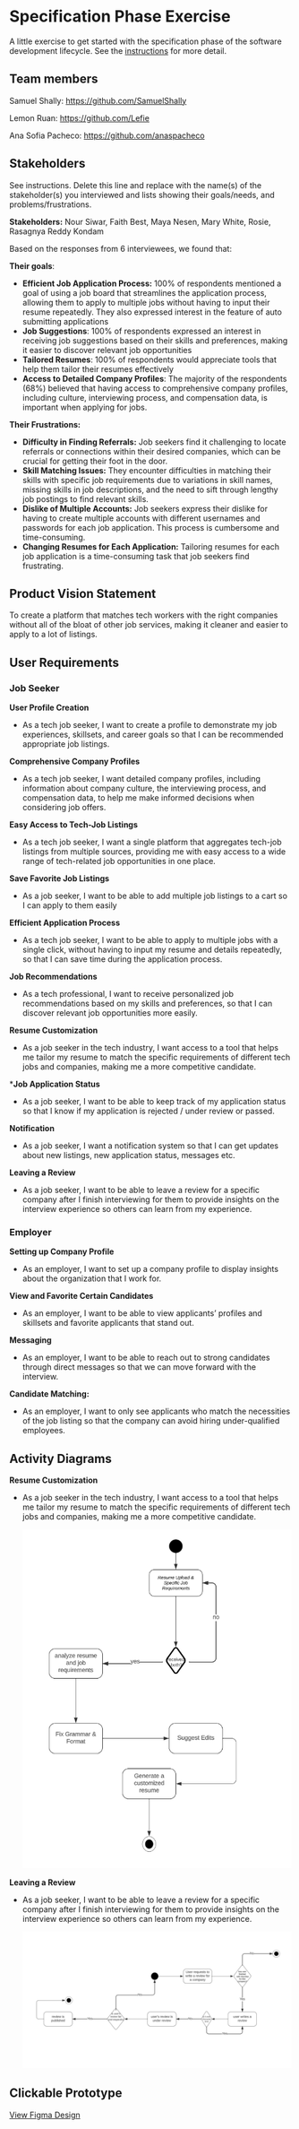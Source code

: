# Specification Phase Exercise

A little exercise to get started with the specification phase of the software development lifecycle. See the [instructions](instructions.md) for more detail.

## Team members

Samuel Shally: https://github.com/SamuelShally

Lemon Ruan: https://github.com/Lefie

Ana Sofia Pacheco: https://github.com/anaspacheco


## Stakeholders

See instructions. Delete this line and replace with the name(s) of the stakeholder(s) you interviewed and lists showing their goals/needs, and problems/frustrations.

**Stakeholders:** Nour Siwar, Faith Best, Maya Nesen, Mary White, Rosie, Rasagnya Reddy Kondam

Based on the responses from 6 interviewees, we found that: 

**Their goals**: 

- **Efficient Job Application Process:** 100% of respondents mentioned a goal of using a job board that streamlines the application process, allowing them to apply to multiple jobs without having to input their resume repeatedly. They also expressed interest in the feature of auto submitting applications
- **Job Suggestions**: 100% of respondents expressed an interest in receiving job suggestions based on their skills and preferences, making it easier to discover relevant job opportunities
- **Tailored Resumes**: 100% of respondents would appreciate tools that help them tailor their resumes effectively
- **Access to Detailed Company Profiles**: The majority of the respondents (68%) believed that having access to comprehensive company profiles, including culture, interviewing process, and compensation data, is important when applying for jobs.

**Their Frustrations:** 

- **Difficulty in Finding Referrals:** Job seekers find it challenging to locate referrals or connections within their desired companies, which can be crucial for getting their foot in the door.
- **Skill Matching Issues:** They encounter difficulties in matching their skills with specific job requirements due to variations in skill names, missing skills in job descriptions, and the need to sift through lengthy job postings to find relevant skills.
- **Dislike of Multiple Accounts:** Job seekers express their dislike for having to create multiple accounts with different usernames and passwords for each job application. This process is cumbersome and time-consuming.
- **Changing Resumes for Each Application:** Tailoring resumes for each job application is a time-consuming task that job seekers find frustrating. 


## Product Vision Statement

 To create a platform that matches tech workers with the right companies without all of the bloat of other job services, making it cleaner and easier to apply to a lot of listings.

## User Requirements


### Job Seeker 

**User Profile Creation**

- As a tech job seeker, I want to create a profile to demonstrate my job experiences, skillsets, and career goals so that I can be recommended appropriate job listings.

**Comprehensive Company Profiles**

- As a tech job seeker, I want detailed company profiles, including information about company culture, the interviewing process, and compensation data, to help me make informed decisions when considering job offers.

**Easy Access to Tech-Job Listings**

- As a tech job seeker, I want a single platform that aggregates tech-job listings from multiple sources, providing me with easy access to a wide range of tech-related job opportunities in one place.

**Save Favorite Job Listings**

- As a job seeker, I want to be able to add multiple job listings to a cart so I can apply to them easily

**Efficient Application Process**

- As a tech job seeker, I want to be able to apply to multiple jobs with a single click, without having to input my resume and details repeatedly, so that I can save time during the application process.

**Job Recommendations**

- As a tech professional, I want to receive personalized job recommendations based on my skills and preferences, so that I can discover relevant job opportunities more easily.

**Resume Customization**

- As a job seeker in the tech industry, I want access to a tool that helps me tailor my resume to match the specific requirements of different tech jobs and companies, making me a more competitive candidate.

***Job Application Status**

- As a job seeker, I want to be able to keep track of my application status so that I know if my application is rejected / under review or passed.

**Notification**

- As a job seeker, I want a notification system so that I can get updates about new listings, new application status, messages etc.

**Leaving a Review**

- As a job seeker, I want to be able to leave a review for a specific company after I finish interviewing for them to provide insights on the interview experience  so others can learn from my experience.

### Employer 

**Setting up Company Profile**

- As an employer, I want to set up a company profile to display insights about the organization that I work for. 

**View and Favorite Certain Candidates**

- As an employer, I want to be able to view applicants’ profiles and skillsets and favorite applicants that stand out.

**Messaging** 

- As an employer, I want to be able to reach out to strong candidates through direct messages so that we can move forward with the interview.

**Candidate Matching:**

- As an employer, I want to only see applicants who match the necessities of the job listing so that the company can avoid hiring under-qualified employees. 

## Activity Diagrams

**Resume Customization**

- As a job seeker in the tech industry, I want access to a tool that helps me tailor my resume to match the specific requirements of different tech jobs and companies, making me a more competitive candidate.

    ![Diagram 1](diagrams/diagram1.png)

**Leaving a Review**

- As a job seeker, I want to be able to leave a review for a specific company after I finish interviewing for them to provide insights on the interview experience  so others can learn from my experience. 

    ![Diagram 2](diagrams/diagram2.png)


## Clickable Prototype

[View Figma Design](https://www.figma.com/file/lyoRr4rvF3rnwcEFMzse79/Wireframe-for-job-matching?type=whiteboard&node-id=0-1&t=XAn7Kq5rdYmCXYqE-0)  
